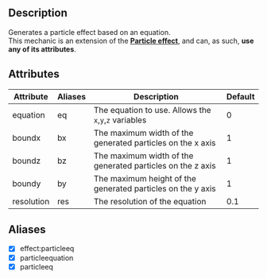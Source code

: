 ## Description 
Generates a particle effect based on an equation.  
This mechanic is an extension of the **[Particle effect](/skills/effects/particles)**, and can, as such, **use any of its attributes**.

## Attributes

| Attribute | Aliases   | Description                                                          | Default |
|-----------|-----------|----------------------------------------------------------------------|---------|
| equation  | eq        | The equation to use. Allows the `x`,`y`,`z` variables                | 0       |
| boundx    | bx        | The maximum width of the generated particles on the x axis           | 1       |
| boundz    | bz        | The maximum width of the generated particles on the z axis           | 1       |
| boundy    | by        | The maximum height of the generated particles on the y axis          | 1       |
| resolution | res      | The resolution of the equation                                       | 0.1     |


## Aliases
- [x] effect:particleeq
- [x] particleequation
- [x] particleeq